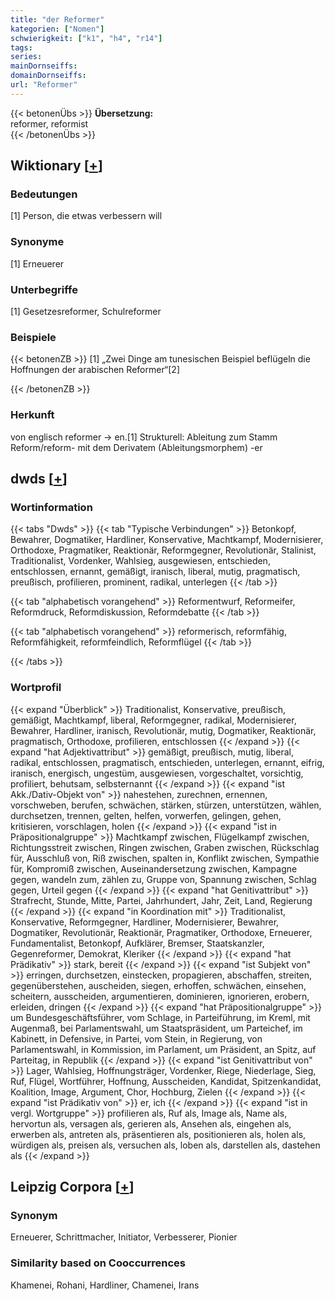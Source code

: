 ```yaml
---
title: "der Reformer"
kategorien: ["Nomen"]
schwierigkeit: ["k1", "h4", "r14"]
tags:
series:
mainDornseiffs:
domainDornseiffs:
url: "Reformer"
---
```


{{< betonenÜbs >}}
**Übersetzung:**  
reformer, reformist  
{{< /betonenÜbs >}}

## Wiktionary [[+](https://de.wiktionary.org/wiki/Reformer)]

### Bedeutungen
[1] Person, die etwas verbessern will  

### Synonyme
[1] Erneuerer  

### Unterbegriffe
[1] Gesetzesreformer, Schulreformer  

### Beispiele
{{< betonenZB >}}
[1] „Zwei Dinge am tunesischen Beispiel beflügeln die Hoffnungen der arabischen Reformer“[2]  

{{< /betonenZB >}}
### Herkunft
von englisch reformer → en.[1]  Strukturell: Ableitung zum Stamm Reform/reform- mit dem Derivatem (Ableitungsmorphem) -er  



## dwds [[+](https://www.dwds.de/wb/Reformer)]

### Wortinformation
{{< tabs "Dwds" >}}
{{< tab "Typische Verbindungen" >}}
Betonkopf, Bewahrer, Dogmatiker, Hardliner, Konservative, Machtkampf, Modernisierer, Orthodoxe, Pragmatiker, Reaktionär, Reformgegner, Revolutionär, Stalinist, Traditionalist, Vordenker, Wahlsieg, ausgewiesen, entschieden, entschlossen, ernannt, gemäßigt, iranisch, liberal, mutig, pragmatisch, preußisch, profilieren, prominent, radikal, unterlegen
{{< /tab >}}

{{< tab "alphabetisch vorangehend" >}}
Reformentwurf, Reformeifer, Reformdruck, Reformdiskussion, Reformdebatte
{{< /tab >}}

{{< tab "alphabetisch vorangehend" >}}
reformerisch, reformfähig, Reformfähigkeit, reformfeindlich, Reformflügel
{{< /tab >}}

{{< /tabs >}}

### Wortprofil
{{< expand "Überblick" >}} Traditionalist, Konservative, preußisch, gemäßigt, Machtkampf, liberal, Reformgegner, radikal, Modernisierer, Bewahrer, Hardliner, iranisch, Revolutionär, mutig, Dogmatiker, Reaktionär, pragmatisch, Orthodoxe, profilieren, entschlossen {{< /expand >}}
{{< expand "hat Adjektivattribut" >}} gemäßigt, preußisch, mutig, liberal, radikal, entschlossen, pragmatisch, entschieden, unterlegen, ernannt, eifrig, iranisch, energisch, ungestüm, ausgewiesen, vorgeschaltet, vorsichtig, profiliert, behutsam, selbsternannt {{< /expand >}}
{{< expand "ist Akk./Dativ-Objekt von" >}} nahestehen, zurechnen, ernennen, vorschweben, berufen, schwächen, stärken, stürzen, unterstützen, wählen, durchsetzen, trennen, gelten, helfen, vorwerfen, gelingen, gehen, kritisieren, vorschlagen, holen {{< /expand >}}
{{< expand "ist in Präpositionalgruppe" >}} Machtkampf zwischen, Flügelkampf zwischen, Richtungsstreit zwischen, Ringen zwischen, Graben zwischen, Rückschlag für, Ausschluß von, Riß zwischen, spalten in, Konflikt zwischen, Sympathie für, Kompromiß zwischen, Auseinandersetzung zwischen, Kampagne gegen, wandeln zum, zählen zu, Gruppe von, Spannung zwischen, Schlag gegen, Urteil gegen {{< /expand >}}
{{< expand "hat Genitivattribut" >}} Strafrecht, Stunde, Mitte, Partei, Jahrhundert, Jahr, Zeit, Land, Regierung {{< /expand >}}
{{< expand "in Koordination mit" >}} Traditionalist, Konservative, Reformgegner, Hardliner, Modernisierer, Bewahrer, Dogmatiker, Revolutionär, Reaktionär, Pragmatiker, Orthodoxe, Erneuerer, Fundamentalist, Betonkopf, Aufklärer, Bremser, Staatskanzler, Gegenreformer, Demokrat, Kleriker {{< /expand >}}
{{< expand "hat Prädikativ" >}} stark, bereit {{< /expand >}}
{{< expand "ist Subjekt von" >}} erringen, durchsetzen, einstecken, propagieren, abschaffen, streiten, gegenüberstehen, auscheiden, siegen, erhoffen, schwächen, einsehen, scheitern, ausscheiden, argumentieren, dominieren, ignorieren, erobern, erleiden, dringen {{< /expand >}}
{{< expand "hat Präpositionalgruppe" >}} um Bundesgeschäftsführer, vom Schlage, in Parteiführung, im Kreml, mit Augenmaß, bei Parlamentswahl, um Staatspräsident, um Parteichef, im Kabinett, in Defensive, in Partei, vom Stein, in Regierung, von Parlamentswahl, in Kommission, im Parlament, um Präsident, an Spitz, auf Parteitag, in Republik {{< /expand >}}
{{< expand "ist Genitivattribut von" >}} Lager, Wahlsieg, Hoffnungsträger, Vordenker, Riege, Niederlage, Sieg, Ruf, Flügel, Wortführer, Hoffnung, Ausscheiden, Kandidat, Spitzenkandidat, Koalition, Image, Argument, Chor, Hochburg, Zielen {{< /expand >}}
{{< expand "ist Prädikativ von" >}} er, ich {{< /expand >}}
{{< expand "ist in vergl. Wortgruppe" >}} profilieren als, Ruf als, Image als, Name als, hervortun als, versagen als, gerieren als, Ansehen als, eingehen als, erwerben als, antreten als, präsentieren als, positionieren als, holen als, würdigen als, preisen als, versuchen als, loben als, darstellen als, dastehen als {{< /expand >}}

## Leipzig Corpora [[+](https://corpora.uni-leipzig.de/en/res?word=Reformer&corpusId=deu_newscrawl-public_2018)]


### Synonym
Erneuerer, Schrittmacher, Initiator, Verbesserer, Pionier


### Similarity based on Cooccurrences
Khamenei, Rohani, Hardliner, Chamenei, Irans

